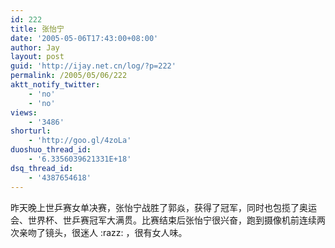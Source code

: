 ```yaml
---
id: 222
title: 张怡宁
date: '2005-05-06T17:43:00+08:00'
author: Jay
layout: post
guid: 'http://ijay.net.cn/log/?p=222'
permalink: /2005/05/06/222
aktt_notify_twitter:
    - 'no'
    - 'no'
views:
    - '3486'
shorturl:
    - 'http://goo.gl/4zoLa'
duoshuo_thread_id:
    - '6.3356039621331E+18'
dsq_thread_id:
    - '4387654618'
---
```


<p>昨天晚上世乒赛女单决赛，张怡宁战胜了郭焱，获得了冠军，同时也包揽了奥运会、世界杯、世乒赛冠军大满贯。比赛结束后张怡宁很兴奋，跑到摄像机前连续两次亲吻了镜头，很迷人 :razz: ，很有女人味。</p>